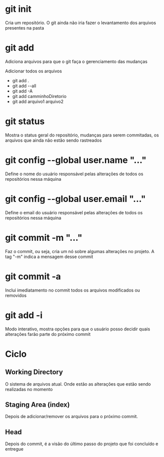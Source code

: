 # git init
Cria um repositório. O git ainda não iria fazer o levantamento dos arquivos presentes na pasta

# git add 
Adiciona arquivos para que o git faça o gerenciamento das mudanças

Adicionar todos os arquivos
* git add .
* git add --all
* git add -A
* git add camminhoDiretorio
* git add arquivo1 arquivo2

# git status
Mostra o status geral do repositório, mudanças para serem commitadas, os arquivos que ainda não estão sendo rastreados

# git config --global user.name "..."
Define o nome do usuário responsável pelas alterações de todos os repositórios nessa máquina

# git config --global user.email "..."
Define o email do usuário responsável pelas alterações de todos os repositórios nessa máquina

# git commit -m "..."
Faz o commit, ou seja, cria um nó sobre algumas alterações no projeto. A tag "-m" indica a mensagem desse commit

# git commit -a
Inclui imediatamento no commit todos os arquivos modificados ou removidos

# git add -i
Modo interativo, mostra opções para que o usuário posso decidir quais alterações farão parte do próximo commit

# Ciclo
## Working Directory 
O sistema de arquivos atual. Onde estão as alterações que estão sendo realizadas no momento

## Staging Area (index)
Depois de adicionar/remover os arquivos para o próximo commit. 

## Head
Depois do commit, é a visão do último passo do projeto que foi concluído e entregue